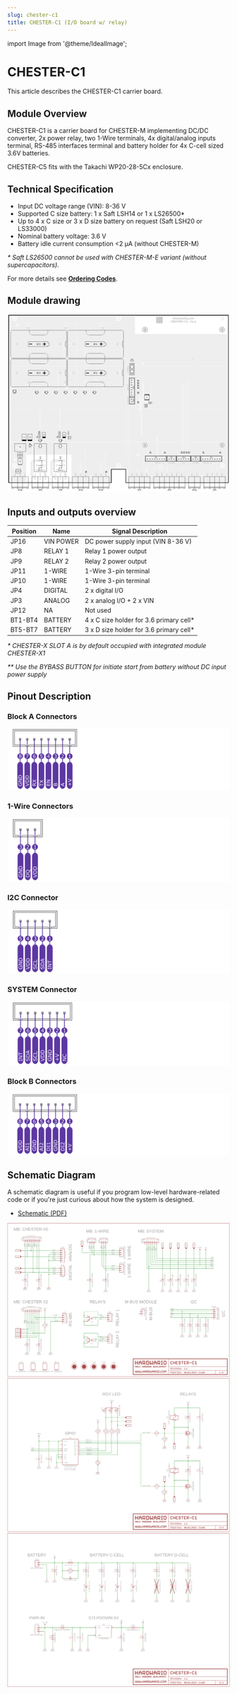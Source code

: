 ```yaml
---
slug: chester-c1
title: CHESTER-C1 (I/O board w/ relay)
---
```

import Image from '@theme/IdealImage';

# CHESTER-C1
This article describes the CHESTER-C1 carrier board.

## Module Overview

CHESTER-C1 is a carrier board for CHESTER-M implementing DC/DC converter, 2x power relay, two 1-Wire terminals, 4x digital/analog inputs terminal, RS-485 interfaces terminal and battery holder for 4x C-cell sized 3.6V batteries.

CHESTER-C5 fits with the Takachi WP20-28-5Cx enclosure.

## Technical Specification

* Input DC voltage range (VIN): 8-36 V
* Supported C size battery: 1 x Saft LSH14 or 1 x LS26500*
* Up to 4 x C size or 3 x D size battery on request (Saft LSH20 or LS33000)
* Nominal battery voltage: 3.6 V
* Battery idle current consumption <2 μA (without CHESTER-M)
  
_\* Saft LS26500 cannot be used with CHESTER-M-E variant (without supercapacitors)._

For more details see [**Ordering Codes**](../ordering-codes.md#chester-m).

## Module drawing

![](chester-c1.png)

## Inputs and outputs overview

| Position | Name      | Signal Description                      |
| -------- | --------- | --------------------------------------- |
| JP16     | VIN POWER | DC power supply input (VIN 8-36 V)      |
| JP8      | RELAY 1   | Relay 1 power output                    |
| JP9      | RELAY 2   | Relay 2 power output                    |
| JP11     | 1-WIRE    | 1-Wire 3-pin terminal                   |
| JP10     | 1-WIRE    | 1-Wire 3-pin terminal                   |
| JP4      | DIGITAL   | 2 x digital I/O                         |
| JP3      | ANALOG    | 2 x analog I/O + 2 x VIN                |
| JP12     | NA        | Not used                                |
| BT1-BT4  | BATTERY   | 4 x C size holder for 3.6 primary cell* |
| BT5-BT7  | BATTERY   | 3 x D size holder for 3.6 primary cell* |


_\* CHESTER-X SLOT A is by default occupied with integrated module CHESTER-X1_

_\** Use the BYBASS BUTTON for initiate start from battery without DC input power supply_

## Pinout Description

### Block A Connectors

![](block-a.png)

### 1-Wire Connectors

![](1-wire.png)

### I2C Connector

![](i2c.png)

### SYSTEM Connector

![](system.png)

### Block B Connectors

![](block-b.png)

## Schematic Diagram

A schematic diagram is useful if you program low-level hardware-related code or if you're just curious about how the system is designed.

- [Schematic (PDF)](schematics/hio-chester-c1-r1.1.pdf)

<!--
- [TODO Interactive PCB connector, part, testpoint and signal browser]
-->

![](schematics/hio-chester-c1-r1.1-1.png)
![](schematics/hio-chester-c1-r1.1-2.png)
![](schematics/hio-chester-c1-r1.1-3.png)


